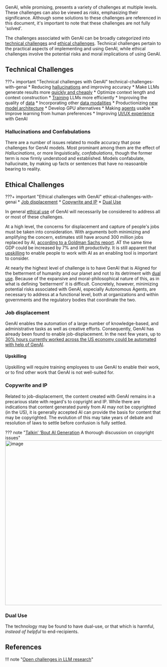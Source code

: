 GenAI, while promising, presents a variety of challenges at multiple levels. These challenges can also be viewed as _risks_, emphasizing their significance. Although some solutions to these challenges are referenced in this document, it's important to note that these challenges are not fully 'solved'. 

The challenges associated with GenAI can be broadly categorized into [technical challenges](#technical-challenges) and [ethical challenges](#ethical-challenges). Technical challenges pertain to the practical aspects of implementing and using GenAI, while ethical challenges involve the potential risks and moral implications of using GenAI. 

## Technical Challenges

???+ important "Technical challenges with GenAI" technical-challenges-with-genai
    * Reducing [hallucinations](#hallucinations-and-confabulations) and improving accuracy
    * Make LLMs generate results more [quickly and cheaply](../architectures/generation.md)
    * Optimize context length and context construction
    * [Training](../architectures/training/index.md) LLMs more efficiently 
    * Improving the quality of [data](../data/index.md)
    * Incorporating other [data modalities](../architectures/models/multimodal.md)
    * Productionizing [new model architecture](../architectures/models/developing_architectures.md)
    * Develop GPU alternatives
    * Making [agents](../agents/index.md) usable
    * Improve learning from human preferences
    * Improving [UI/UX experience](../building/front_end.md) with GenAI
    
### Hallucinations and Confabulations

There are a number of issues related to modle accuracy that pose challenges for GenAI models. Most prominant among them are the effect of _Hallucinations_, or more linguistically, _confabulations_, though the former term is now firmly understood and established. Models confabulate, hallucinate, by making up facts or sentences that have no reasoanble bearing to reality.


## Ethical Challenges

???+ important "Ethical challenges with GenAI" ethical-challenges-with-genai
    * [Job displacement](#job-displacement)
    * [Copywrite and IP](#copywrite-and-ip)
    * [Dual Use](#dual-use)

In general [ethical use](../../Using/ethically/index.md) of GenAI will necessarily be considered to address all or most of these challenges.

At a high level, the concerns for displacement and capture of people's jobs must be taken into consideration. With arguments both minimizing and amplifying the concern, estimates still have around 300 million jobs replaced by AI, [according to a Goldman Sachs report](https://www.goldmansachs.com/intelligence/pages/generative-ai-could-raise-global-gdp-by-7-percent.html). AT the same time GDP could be increased by 7% and lift productivity. It is still apparent that [upskilling](#upskilling) to enable people to work with AI as an enabling tool is important to consider.

At nearly the highest level of challenge is to have GenAI that is Aligned for the betterment of humanity and our planet and not to its detriment with [dual use](#dual-use). Because of the expansive and moral-philosophical nature of this, as in what is defining 'betterment' it is difficult. Concretely, however, minimizing potential risks associated with GenAI, especially Autonomous Agents, are necessary to address at a functional level, both at organizations and within governments and the regulatory bodies that coordinate the two.


### Job displacement

GenAI enables the automation of a large number of knowledge-based, and administrative tasks as well as creative efforts. Consequently, GenAI has already been found to enable job-displacement. In the next few years, up to [30% hours currently worked across the US economy could be automated with help of GenAI](https://www.mckinsey.com/mgi/our-research/generative-ai-and-the-future-of-work-in-america). 

#### Upskilling

Upskilling will require training employees to use GenAI to enable their work, or to find other work that GenAI is not well-suited for.

### Copywrite and IP

Related to job-displacement, the content created with GenAI remains in a precarious state with regard's to copyright and IP. While there are indications that content generated purely from AI may not be copyrighted (in the US), it is generally accepted AI can provide the basis for content that may be copyrighted. The evolution of this may take years of debate and resolution of laws to settle before confusion is fully settled.

??? note "[Talkin’ ‘Bout AI Generation](https://papers.ssrn.com/sol3/papers.cfm?abstract_id=4523551) A thorough discussion on copyright issues"
    <img width="529" alt="image" src="https://github.com/ianderrington/genai/assets/76016868/75a1b0e9-7d4b-4db2-a0ee-f18890cce403">


### Dual Use

The technology may be found to have dual-use, or that which is harmful, _instead of helpful_ to end-recipients. 

## References

!!! note "[Open challenges in LLM research](LLMhttps://huyenchip.com/2023/08/16/llm-research-open-challenges.html#5_design_a_new_model_architecture)"